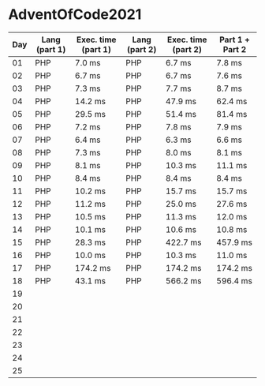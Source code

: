 # AdventOfCode2021

| Day | Lang (**part 1**) | Exec. time (**part 1**) | Lang (**part 2**) | Exec. time (**part 2**) | Part 1 + Part 2 |
|-----|-------------------|-------------------------|-------------------|-------------------------|-----------------|
| 01  | PHP               | 7\.0 ms                 | PHP               | 6\.7 ms                 | 7\.8 ms         |
| 02  | PHP               | 6\.7 ms                 | PHP               | 6\.7 ms                 | 7\.6 ms         |
| 03  | PHP               | 7\.3 ms                 | PHP               | 7\.7 ms                 | 8\.7 ms         |
| 04  | PHP               | 14\.2 ms                | PHP               | 47\.9 ms                | 62\.4 ms        |
| 05  | PHP               | 29\.5 ms                | PHP               | 51\.4 ms                | 81\.4 ms        |
| 06  | PHP               | 7\.2 ms                 | PHP               | 7\.8 ms                 | 7\.9 ms         |
| 07  | PHP               | 6\.4 ms                 | PHP               | 6\.3 ms                 | 6\.6 ms         |
| 08  | PHP               | 7\.3 ms                 | PHP               | 8\.0 ms                 | 8\.1 ms         |
| 09  | PHP               | 8\.1 ms                 | PHP               | 10\.3 ms                | 11\.1 ms        |
| 10  | PHP               | 8\.4 ms                 | PHP               | 8\.4 ms                 | 8\.4 ms         |
| 11  | PHP               | 10\.2 ms                | PHP               | 15\.7 ms                | 15\.7 ms        |
| 12  | PHP               | 11\.2 ms                | PHP               | 25\.0 ms                | 27\.6 ms        |
| 13  | PHP               | 10\.5 ms                | PHP               | 11\.3 ms                | 12\.0 ms        |
| 14  | PHP               | 10\.1 ms                | PHP               | 10\.6 ms                | 10\.8 ms        |
| 15  | PHP               | 28\.3 ms                | PHP               | 422\.7 ms               | 457\.9 ms       |
| 16  | PHP               | 10\.0 ms                | PHP               | 10\.3 ms                | 11\.0 ms        |
| 17  | PHP               | 174\.2 ms               | PHP               | 174\.2 ms               | 174\.2 ms       |
| 18  | PHP               | 43\.1 ms                | PHP               | 566\.2 ms               | 596\.4 ms       |
| 19  |                   |                         |                   |                         |                 |
| 20  |                   |                         |                   |                         |                 |
| 21  |                   |                         |                   |                         |                 |
| 22  |                   |                         |                   |                         |                 |
| 23  |                   |                         |                   |                         |                 |
| 24  |                   |                         |                   |                         |                 |
| 25  |                   |                         |                   |                         |                 |


